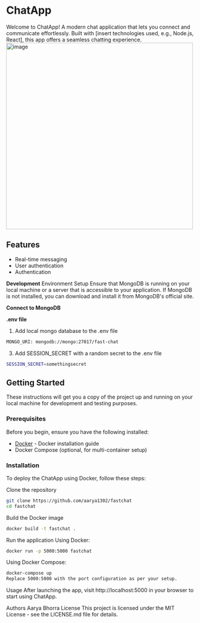 # ChatApp

Welcome to ChatApp! A modern chat application that lets you connect and communicate effortlessly. Built with [insert technologies used, e.g., Node.js, React], this app offers a seamless chatting experience.
<br>
<img width="500" alt="image" src="https://github.com/aarya1302/fastChat/assets/15513166/8850e9b4-0f0c-46c1-b3ed-952079c1d067">
<br>
## Features

- Real-time messaging
- User authentication
- Authentication

**Development**
Environment Setup
Ensure that MongoDB is running on your local machine or a server that is accessible to your application. If MongoDB is not installed, you can download and install it from MongoDB's official site.

**Connect to MongoDB**

**.env file**

1. Add local mongo database to the .env file
```bash
MONGO_URI: mongodb://mongo:27017/fast-chat
```
3. Add SESSION_SECRET with a random secret to the .env file
```bash
SESSION_SECRET=somethingsecret
```



## Getting Started

These instructions will get you a copy of the project up and running on your local machine for development and testing purposes.

### Prerequisites

Before you begin, ensure you have the following installed:
- [Docker](https://docs.docker.com/get-docker/) - Docker installation guide
- Docker Compose (optional, for multi-container setup)

### Installation

To deploy the ChatApp using Docker, follow these steps:

Clone the repository
   ```bash
  git clone https://github.com/aarya1302/fastchat
  cd fastchat
```
Build the Docker image
  ```bash
  docker build -t fastchat .

```
Run the application
Using Docker:
```bash
docker run -p 5000:5000 fastchat
```
Using Docker Compose:
```bash
docker-compose up
Replace 5000:5000 with the port configuration as per your setup.
```
Usage
After launching the app, visit http://localhost:5000 in your browser to start using ChatApp.


Authors
Aarya Bhorra 
License
This project is licensed under the MIT License - see the LICENSE.md file for details.
